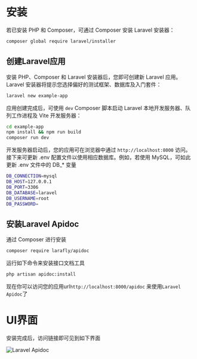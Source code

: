 # 安装

若已安装 PHP 和 Composer，可通过 Composer 安装 Laravel 安装器：
```sh
composer global require laravel/installer
```

## 创建Laravel应用

安装 PHP、Composer 和 Laravel 安装器后，您即可创建新 Laravel 应用。Laravel 安装器将提示您选择偏好的测试框架、数据库及入门套件：
```sh
laravel new example-app
```

应用创建完成后，可使用 `dev` Composer 脚本启动 Laravel 本地开发服务器、队列工作进程及 Vite 开发服务器：
```sh
cd example-app
npm install && npm run build
composer run dev
```

开发服务器启动后，您的应用可在浏览器中通过 `http://localhost:8000` 访问。接下来可更新 .env 配置文件以使用相应数据库。例如，若使用 MySQL，可如此更新 .env 文件中的 DB_* 变量
```sh
DB_CONNECTION=mysql
DB_HOST=127.0.0.1
DB_PORT=3306
DB_DATABASE=laravel
DB_USERNAME=root
DB_PASSWORD=
```
## 安装Laravel Apidoc

通过 Composer 进行安装
```sh
composer require larafly/apidoc
```

运行如下命令来安装接口文档工具
```sh
php artisan apidoc:install
```

现在你可以访问您的应用url`http://localhost:8000/apidoc` 来使用`Laravel Apidoc`了

# UI界面

安装完成后，访问链接即可见到如下界面

![Laravel Apidoc](/ui.png)
